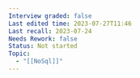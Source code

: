 ```yaml
---
Interview graded: false
Last edited time: 2023-07-27T11:46
Last recall: 2023-07-24
Needs Rework: false
Status: Not started
Topic:
  - "[[NoSql]]"
---
```

